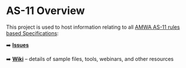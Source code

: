 # AS-11 Overview

This project is used to host information relating to all [AMWA AS-11 rules based Specifications](http://amwa.tv/projects/AS-11.shtml):

:arrow_right: **[Issues](https://github.com/AMWA-TV/AS-11_Overview/issues)**

:arrow_right: **[Wiki](https://github.com/AMWA-TV/AS-11_Overview/wiki)** &ndash; details of sample files, tools, webinars, and other resources
